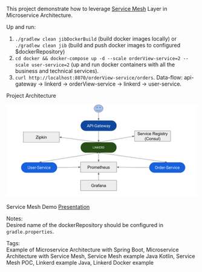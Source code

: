 This project demonstrate how to leverage [Service Mesh](https://linkerd.io/1/getting-started/docker/) Layer in Microservice Architecture.  

Up and run:
1. `./gradlew clean jibDockerBuild` (build docker images locally) or `./gradlew clean jib` (build and push docker images to configured $dockerRepository)
2. `cd docker && docker-compose up -d --scale orderView-service=2 --scale user-service=2` (up and run docker containers with all the business and technical services).
3. `curl http://localhost:8070/orderView-service/orders`. Data-flow: api-gateway -> linkerd -> orderView-service -> linkerd -> user-service.

Project Architecture

![ArchitectureDiagram](doc/architecture.png)

Service Mesh Demo [Presentation](doc/Service-Mesh-Presentation.pdf)

Notes:  
Desired name of the dockerRepository should be configured in `gradle.properties`.

Tags:  
Example of Microservice Architecture with Spring Boot, Microservice Architecture with Service Mesh, Service Mesh example Java Kotlin, Service Mesh POC, Linkerd example Java, Linkerd Docker example
